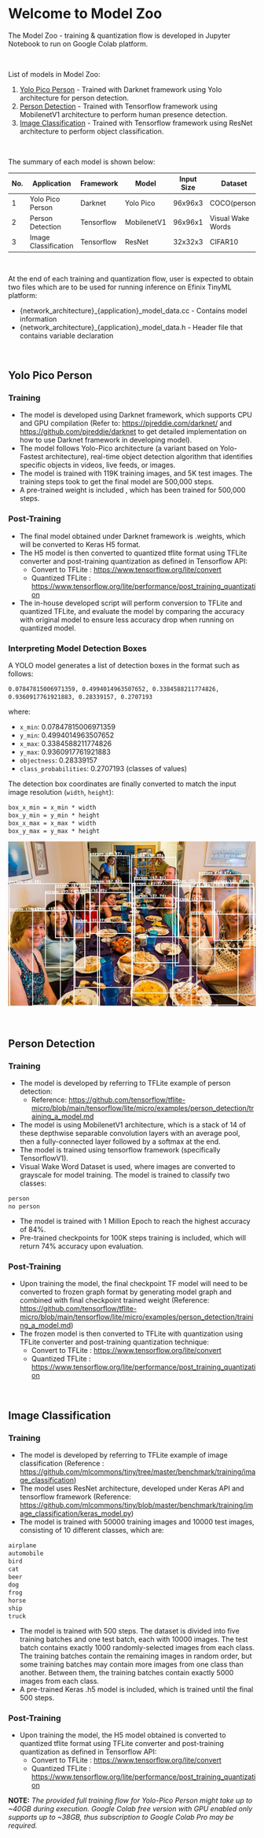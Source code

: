 # Welcome to Model Zoo
The Model Zoo - training & quantization flow is developed in Jupyter Notebook to run on Google Colab platform.

<br />

List of models in Model Zoo:
1. [Yolo Pico Person](#yolo-pico-person) - Trained with Darknet framework using Yolo architecture for person detection.
2. [Person Detection](#person-detection) - Trained with Tensorflow framework using MobilenetV1 architecture to perform human presence detection.
3. [Image Classification](#image-classification) - Trained with Tensorflow framework using ResNet architecture to perform object classification.

<br />

The summary of each model is shown below:

| No. | Application          | Framework  | Model       | Input Size | Dataset           | Quality Target (%) |
|-----|----------------------|------------|-------------|------------|-------------------|--------------------|
| 1   | Yolo Pico Person     | Darknet    | Yolo Pico   | 96x96x3    | COCO(person)      | 51.49 (mAP@0.5)    |
| 2   | Person Detection     | Tensorflow | MobilenetV1 | 96x96x1    | Visual Wake Words | 84.0               |
| 3   | Image Classification | Tensorflow | ResNet      | 32x32x3    | CIFAR10           | 85.0               |

<br />

At the end of each training and quantization flow, user is expected to obtain two files which are to be used for running inference on Efinix TinyML platform:
 - {network_architecture}_{application}_model_data.cc - Contains model information 
 - {network_architecture}_{application}_model_data.h - Header file that contains variable declaration

<br />

 ## Yolo Pico Person
 ### Training
- The model is developed using Darknet framework, which supports CPU and GPU compilation (Refer to: https://pjreddie.com/darknet/ and https://github.com/pjreddie/darknet to get detailed implementation on how to use Darknet framework in developing model).
- The model follows Yolo-Pico architecture (a variant based on Yolo-Fastest architecture), real-time object detection algorithm that identifies specific objects in videos, live feeds, or images.
- The model is trained with 119K training images, and 5K test images. The training steps took to get the final model are 500,000 steps.
- A pre-trained weight is included , which has been trained for 500,000 steps.

### Post-Training
- The final model obtained under Darknet framework is .weights, which will be converted to Keras H5 format. 
- The H5 model is then converted to quantized tflite format using TFLite converter and post-training quantization as defined in Tensorflow API:
    - Convert to TFLite : https://www.tensorflow.org/lite/convert
    - Quantized TFLite  : https://www.tensorflow.org/lite/performance/post_training_quantization
- The in-house developed script will perform conversion to TFLite and quantized TFLite, and evaluate the model by comparing the accuracy with original model to ensure less accuracy drop when running on quantized model.

### Interpreting Model Detection Boxes
A YOLO model generates a list of detection boxes in the format such as follows:
```
0.07847815006971359, 0.4994014963507652, 0.3384588211774826, 0.9360917761921883, 0.28339157, 0.2707193
```
where:
- `x_min`: 0.07847815006971359
- `y_min`: 0.4994014963507652
- `x_max`: 0.3384588211774826
- `y_max`: 0.9360917761921883
- `objectness`: 0.28339157
- `class_probabilities`: 0.2707193 (classes of values)

The detection box coordinates are finally converted to match the input image resolution (`width`, `height`):
```
box_x_min = x_min * width
box_y_min = y_min * height
box_x_max = x_max * width
box_y_max = y_max * height
```

![](../docs/yolo_pico_person_output_bounding_box.jpg "Yolo-Pico Person Detection Output Bounding Boxes")

<br />

## Person Detection
### Training
 - The model is developed by referring to TFLite example of person detection: 
    - Reference: https://github.com/tensorflow/tflite-micro/blob/main/tensorflow/lite/micro/examples/person_detection/training_a_model.md
- The model is using MobilenetV1 architecture, which is a stack of 14 of these depthwise separable convolution layers with an average pool, then a fully-connected layer followed by a softmax at the end. 
- The model is trained using tensorflow framework (specifically TensorflowV1).  
- Visual Wake Word Dataset is used, where images are converted to grayscale for model training. The model is trained to classify two classes:
```
person
no person
```
- The model is trained with 1 Million Epoch to reach the highest accuracy of 84%. 
- Pre-trained checkpoints for 100K steps training is included, which will return 74% accuracy upon evaluation.

### Post-Training
- Upon training the model, the final checkpoint TF model will need to be converted to frozen graph format by generating model graph and combined with final checkpoint trained weight (Reference: https://github.com/tensorflow/tflite-micro/blob/main/tensorflow/lite/micro/examples/person_detection/training_a_model.md)
- The frozen model is then converted to TFLite with quantization using TFLite converter and post-training quantization technique:
    - Convert to TFLite : https://www.tensorflow.org/lite/convert
    - Quantized TFLite  : https://www.tensorflow.org/lite/performance/post_training_quantization

<br />

 ## Image Classification
 ### Training
 - The model is developed by referring to TFLite example of image classification (Reference : https://github.com/mlcommons/tiny/tree/master/benchmark/training/image_classification)
 - The model uses ResNet architecture, developed under Keras API and tensorflow framework (Reference: https://github.com/mlcommons/tiny/blob/master/benchmark/training/image_classification/keras_model.py)
 - The model is trained with 50000 training images and 10000 test images, consisting of 10 different classes, which are:

 ```
 airplane
 automobile
 bird
 cat
 beer
 dog
 frog
 horse
 ship
 truck
 ```

 - The model is trained with 500 steps. The dataset is divided into five training batches and one test batch, each with 10000 images. The test batch contains exactly 1000 randomly-selected images from each class. The training batches contain the remaining images in random order, but some training batches may contain more images from one class than another. Between them, the training batches contain exactly 5000 images from each class.
- A pre-trained Keras .h5 model is included, which is trained until the final 500 steps. 


### Post-Training
- Upon training the model, the H5 model obtained is converted to quantized tflite format using TFLite converter and post-training quantization as defined in Tensorflow API:
    - Convert to TFLite : https://www.tensorflow.org/lite/convert
    - Quantized TFLite  : https://www.tensorflow.org/lite/performance/post_training_quantization

**NOTE:** _The provided full training flow for Yolo-Pico Person might take up to ~40GB during execution. Google Colab free version with GPU enabled only supports up to ~38GB, thus subscription to Google Colab Pro may be required._
